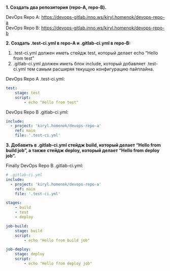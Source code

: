**1. Создать два репозитория (repo-A, repo-B).**

DevOps Repo A: https://devops-gitlab.inno.ws/kiryl.homenok/devops-repo-a \
DevOps Repo B: https://devops-gitlab.inno.ws/kiryl.homenok/devops-repo-b

**2. Создать .test-ci.yml в repo-A и .gitlab-ci.yml в repo-B:**
1. .test-ci.yml должен иметь стейдж test, который делает echo “Hello from test”
2. .gitlab-ci.yml должен иметь блок include, который добавляет .test-ci.yml тем самым расширяя текущую конфигурацию пайплайна.

DevOps Repo A .test-ci.yml:

```yml
test:
    stage: test
    script:
        - echo "Hello from test"
```

DevOps Repo B .gitlab-ci.yml:

```yml
include:
  - project: 'kiryl.homenok/devops-repo-a'
    ref: main
    file: '.test-ci.yml'
```

**3. Добавить в .gitlab-ci.yml стейдж build, который делает “Hello from build job”, а также стейдж deploy, который делает “Hello from deploy job”.**

Finally DevOps Repo B .gitlab-ci.yml:

```yml
# .gitlab-ci.yml
include:
  - project: 'kiryl.homenok/devops-repo-a'
    ref: main
    file: '.test-ci.yml'

stages:
    - build
    - test
    - deploy

job-build:
    stage: build
    script:
        - echo "Hello from build job"

job-deploy:
    stage: deploy
    script:
        - echo "Hello from deploy job"
```
